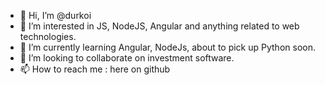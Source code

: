 - 👋 Hi, I’m @durkoi
- 👀 I’m interested in JS, NodeJS, Angular and anything related to web technologies.
- 🌱 I’m currently learning Angular, NodeJs, about to pick up Python soon.
- 💞️ I’m looking to collaborate on investment software.
- 📫 How to reach me : here on github

<!---
durkoi/durkoi is a ✨ special ✨ repository because its `README.md` (this file) appears on your GitHub profile.
You can click the Preview link to take a look at your changes.
--->
